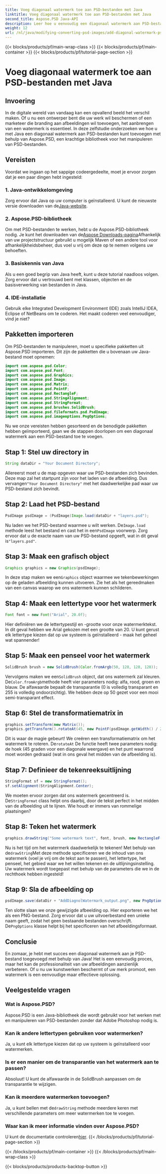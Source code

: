 ```yaml
---
title: Voeg diagonaal watermerk toe aan PSD-bestanden met Java
linktitle: Voeg diagonaal watermerk toe aan PSD-bestanden met Java
second_title: Aspose.PSD Java-API
description: Leer hoe u eenvoudig een diagonaal watermerk aan PSD-bestanden kunt toevoegen met behulp van Java met Aspose.PSD. Stapsgewijze handleiding om uw afbeeldingen vol vertrouwen te verbeteren.
weight: 12
url: /nl/java/modifying-converting-psd-images/add-diagonal-watermark-psd-files/
---
```


{{< blocks/products/pf/main-wrap-class >}}
{{< blocks/products/pf/main-container >}}
{{< blocks/products/pf/tutorial-page-section >}}

# Voeg diagonaal watermerk toe aan PSD-bestanden met Java

## Invoering
In de digitale wereld van vandaag kan een opvallend beeld het verschil maken. Of u nu een ontwerper bent die uw werk wil beschermen of een marketeer die branding aan afbeeldingen wil toevoegen, het aanbrengen van een watermerk is essentieel. In deze zelfstudie onderzoeken we hoe u met Java een diagonaal watermerk aan PSD-bestanden kunt toevoegen met behulp van Aspose.PSD, een krachtige bibliotheek voor het manipuleren van PSD-bestanden.
## Vereisten
Voordat we ingaan op het sappige codeergedeelte, moet je ervoor zorgen dat je een paar dingen hebt ingesteld:
### 1. Java-ontwikkelomgeving
 Zorg ervoor dat Java op uw computer is geïnstalleerd. U kunt de nieuwste versie downloaden van de[Java-website](https://www.oracle.com/java/technologies/javase-jdk11-downloads.html).
### 2. Aspose.PSD-bibliotheek
 Om met PSD-bestanden te werken, hebt u de Aspose.PSD-bibliotheek nodig. Je kunt het downloaden van de[Aspose Downloads-pagina](https://releases.aspose.com/psd/java/)Afhankelijk van uw projectstructuur gebruikt u mogelijk Maven of een andere tool voor afhankelijkheidsbeheer, dus voel u vrij om deze op te nemen volgens uw behoeften.
### 3. Basiskennis van Java
Als u een goed begrip van Java heeft, kunt u deze tutorial naadloos volgen. Zorg ervoor dat u vertrouwd bent met klassen, objecten en de basisverwerking van bestanden in Java.
### 4. IDE-installatie
Gebruik elke Integrated Development Environment (IDE) zoals IntelliJ IDEA, Eclipse of NetBeans om te coderen. Het maakt coderen veel eenvoudiger, vind je niet?
## Pakketten importeren
Om PSD-bestanden te manipuleren, moet u specifieke pakketten uit Aspose.PSD importeren. Dit zijn de pakketten die u bovenaan uw Java-bestand moet opnemen:
```java
import com.aspose.psd.Color;
import com.aspose.psd.Font;
import com.aspose.psd.Graphics;
import com.aspose.psd.Image;
import com.aspose.psd.Matrix;
import com.aspose.psd.PointF;
import com.aspose.psd.RectangleF;
import com.aspose.psd.StringAlignment;
import com.aspose.psd.StringFormat;
import com.aspose.psd.brushes.SolidBrush;
import com.aspose.psd.fileformats.psd.PsdImage;
import com.aspose.psd.imageoptions.PngOptions;
```
Nu we onze vereisten hebben gesorteerd en de benodigde pakketten hebben geïmporteerd, gaan we de stappen doorlopen om een diagonaal watermerk aan een PSD-bestand toe te voegen.
## Stap 1: Stel uw directory in
```java
String dataDir = "Your Document Directory";
```
Allereerst moet u de map opgeven waar uw PSD-bestanden zich bevinden. Deze map zal het startpunt zijn voor het laden van de afbeelding. Dus vervangen`"Your Document Directory"` met het daadwerkelijke pad waar uw PSD-bestand zich bevindt.
## Stap 2: Laad het PSD-bestand
```java
PsdImage psdImage = (PsdImage)Image.load(dataDir + "layers.psd");
```
 Nu laden we het PSD-bestand waarmee u wilt werken. De`Image.load` methode leest het bestand en cast het in een`PsdImage` voorwerp. Zorg ervoor dat u de exacte naam van uw PSD-bestand opgeeft, wat in dit geval is`"layers.psd"`.
## Stap 3: Maak een grafisch object
```java
Graphics graphics = new Graphics(psdImage);
```
 In deze stap maken we een`Graphics` object waarmee we tekenbewerkingen op de geladen afbeelding kunnen uitvoeren. Zie het als het gereedmaken van een canvas waarop we ons watermerk kunnen schilderen.
## Stap 4: Maak een lettertype voor het watermerk
```java
Font font = new Font("Arial", 20.0f);
```
Hier definiëren we de lettertypestijl en -grootte voor onze watermerktekst. In dit geval hebben we Arial gekozen met een grootte van 20. U kunt gerust elk lettertype kiezen dat op uw systeem is geïnstalleerd - maak het geheel wat spannender!
## Stap 5: Maak een penseel voor het watermerk
```java
SolidBrush brush = new SolidBrush(Color.fromArgb(50, 128, 128, 128));
```
 Vervolgens maken we een`SolidBrush` object, dat ons watermerk zal kleuren. De`Color.fromArgb`methode heeft vier parameters nodig: alfa, rood, groen en blauw. De alfawaarde bepaalt de transparantie (0 is volledig transparant en 255 is volledig ondoorzichtig). We hebben deze op 50 gezet voor een mooi semi-transparant effect.
## Stap 6: Stel de transformatiematrix in
```java
graphics.setTransform(new Matrix());
graphics.getTransform().rotateAt(45, new PointF(psdImage.getWidth() / 2, psdImage.getHeight() / 2));
```
 Dit is waar de magie gebeurt! We creëren een transformatiematrix om het watermerk te roteren. De`rotateAt` De functie heeft twee parameters nodig: de hoek (45 graden voor een diagonale weergave) en het punt waarrond moet worden gedraaid (wat in ons geval het midden van de afbeelding is).
## Stap 7: Definieer de tekenreeksuitlijning
```java
StringFormat sf = new StringFormat();
sf.setAlignment(StringAlignment.Center);
```
 We moeten ervoor zorgen dat ons watermerk gecentreerd is. De`StringFormat` class helpt ons daarbij, door de tekst perfect in het midden van de afbeelding uit te lijnen. Wie houdt er immers van rommelige plaatsingen?
## Stap 8: Teken het watermerk
```java
graphics.drawString("Some watermark text", font, brush, new RectangleF(0, psdImage.getHeight() / 2, psdImage.getWidth(), psdImage.getHeight() / 2), sf);
```
 Nu is het tijd om het watermerk daadwerkelijk te tekenen! Met behulp van de`drawString`Met deze methode specificeren we de inhoud van ons watermerk (voel je vrij om de tekst aan te passen), het lettertype, het penseel, het gebied waar we het willen tekenen en de uitlijningsinstelling. Uw watermerk wordt toegepast met behulp van de parameters die we in de rechthoek hebben ingesteld!
## Stap 9: Sla de afbeelding op
```java
psdImage.save(dataDir + "AddDiagnolWatermark_output.png", new PngOptions());
```
 Ten slotte slaan we onze gewijzigde afbeelding op. Hier exporteren we het als een PNG-bestand. Zorg ervoor dat u uw uitvoerbestand een unieke naam geeft, zodat het geen bestaande bestanden overschrijft. De`PngOptions` klasse helpt bij het specificeren van het afbeeldingsformaat.
## Conclusie
En zomaar, je hebt met succes een diagonaal watermerk aan je PSD-bestand toegevoegd met behulp van Java! Het is een eenvoudig proces, maar het kan de professionaliteit van uw afbeeldingen aanzienlijk verbeteren. Of u nu uw kunstwerken beschermt of uw merk promoot, een watermerk is een eenvoudige maar effectieve oplossing.

## Veelgestelde vragen
### Wat is Aspose.PSD?
Aspose.PSD is een Java-bibliotheek die wordt gebruikt voor het werken met en manipuleren van PSD-bestanden zonder dat Adobe Photoshop nodig is.
### Kan ik andere lettertypen gebruiken voor watermerken?
Ja, u kunt elk lettertype kiezen dat op uw systeem is geïnstalleerd voor watermerken.
### Is er een manier om de transparantie van het watermerk aan te passen?
Absoluut! U kunt de alfawaarde in de SolidBrush aanpassen om de transparantie te wijzigen.
### Kan ik meerdere watermerken toevoegen?
 Ja, u kunt bellen met de`drawString` methode meerdere keren met verschillende parameters om meer watermerken toe te voegen.
### Waar kan ik meer informatie vinden over Aspose.PSD?
 U kunt de documentatie controleren[hier](https://reference.aspose.com/psd/java/).
{{< /blocks/products/pf/tutorial-page-section >}}

{{< /blocks/products/pf/main-container >}}
{{< /blocks/products/pf/main-wrap-class >}}

{{< blocks/products/products-backtop-button >}}
